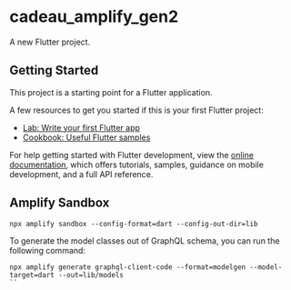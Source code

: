 # cadeau_amplify_gen2

A new Flutter project.

## Getting Started

This project is a starting point for a Flutter application.

A few resources to get you started if this is your first Flutter project:

- [Lab: Write your first Flutter app](https://docs.flutter.dev/get-started/codelab)
- [Cookbook: Useful Flutter samples](https://docs.flutter.dev/cookbook)

For help getting started with Flutter development, view the
[online documentation](https://docs.flutter.dev/), which offers tutorials,
samples, guidance on mobile development, and a full API reference.

## Amplify Sandbox
```
npx amplify sandbox --config-format=dart --config-out-dir=lib
```

To generate the model classes out of GraphQL schema, you can run the following command:
```
npx amplify generate graphql-client-code --format=modelgen --model-target=dart --out=lib/models
``
